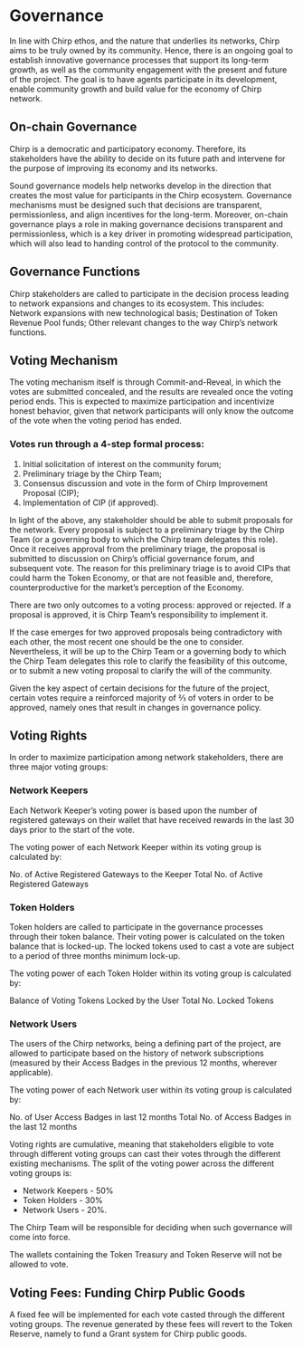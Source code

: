 # Governance

In line with Chirp ethos, and the nature that underlies its networks, Chirp aims to be truly owned by its community. Hence, there is an ongoing goal to establish innovative governance processes that support its long-term growth, as well as the community engagement with the present and future of the project. The goal is to have agents participate in its development, enable community growth and build value for the economy of Chirp network.

## On-chain Governance

Chirp is a democratic and participatory economy. Therefore, its stakeholders have the ability to decide on its future path and intervene for the purpose of improving its economy and its networks.

Sound governance models help networks develop in the direction that creates the most value for participants in the Chirp ecosystem. Governance mechanisms must be designed such that decisions are transparent, permissionless, and align incentives for the long-term. Moreover, on-chain governance plays a role in making governance decisions transparent and permissionless, which is a key driver in promoting widespread participation, which will also lead to handing control of the protocol to the community.

## Governance Functions

Chirp stakeholders are called to participate in the decision process leading to network expansions and changes to its ecosystem. This includes: Network expansions with new technological basis; Destination of Token Revenue Pool funds; Other relevant changes to the way Chirp’s network functions.

## Voting Mechanism

The voting mechanism itself is through Commit-and-Reveal, in which the votes are submitted concealed, and the results are revealed once the voting period ends. This is expected to maximize participation and incentivize honest behavior, given that network participants will only know the outcome of the vote when the voting period has ended.

### Votes run through a 4-step formal process:

1. Initial solicitation of interest on the community forum;
2. Preliminary triage by the Chirp Team;
3. Consensus discussion and vote in the form of Chirp Improvement Proposal (CIP);
4. Implementation of CIP (if approved).

In light of the above, any stakeholder should be able to submit proposals for the network. Every proposal is subject to a preliminary triage by the Chirp Team (or a governing body to which the Chirp team delegates this role). Once it receives approval from the preliminary triage, the proposal is submitted to discussion on Chirp’s official governance forum, and subsequent vote. The reason for this preliminary triage is to avoid CIPs that could harm the Token Economy, or that are not feasible and, therefore, counterproductive for the market’s perception of the Economy.

There are two only outcomes to a voting process: approved or rejected. If a proposal is approved, it is Chirp Team’s responsibility to implement it.

If the case emerges for two approved proposals being contradictory with each other, the most recent one should be the one to consider. Nevertheless, it will be up to the Chirp Team or a governing body to which the Chirp Team delegates this role to clarify the feasibility of this outcome, or to submit a new voting proposal to clarify the will of the community.

Given the key aspect of certain decisions for the future of the project, certain votes require a reinforced majority of ⅔ of voters in order to be approved, namely ones that result in changes in governance policy.

## Voting Rights

In order to maximize participation among network stakeholders, there are three major voting groups:

### Network Keepers

Each Network Keeper’s voting power is based upon the number of registered gateways on their wallet that have received rewards in the last 30 days prior to the start of the vote.

The voting power of each Network Keeper within its voting group is calculated by:

No. of Active Registered Gateways to the Keeper Total No. of Active Registered Gateways

### Token Holders

Token holders are called to participate in the governance processes through their token balance. Their voting power is calculated on the token balance that is locked-up. The locked tokens used to cast a vote are subject to a period of three months minimum lock-up.

The voting power of each Token Holder within its voting group is calculated by:

Balance of Voting Tokens Locked by the User Total No. Locked Tokens

### Network Users

The users of the Chirp networks, being a defining part of the project, are allowed to participate based on the history of network subscriptions (measured by their Access Badges in the previous 12 months, wherever applicable).

The voting power of each Network user within its voting group is calculated by:

No. of User Access Badges in last 12 months Total No. of Access Badges in the last 12 months

Voting rights are cumulative, meaning that stakeholders eligible to vote through different voting groups can cast their votes through the different existing mechanisms. The split of the voting power across the different voting groups is:

* Network Keepers - 50%
* Token Holders - 30%
* Network Users - 20%.

The Chirp Team will be responsible for deciding when such governance will come into force.

The wallets containing the Token Treasury and Token Reserve will not be allowed to vote.

## Voting Fees: Funding Chirp Public Goods

A fixed fee will be implemented for each vote casted through the different voting groups. The revenue generated by these fees will revert to the Token Reserve, namely to fund a Grant system for Chirp public goods.
